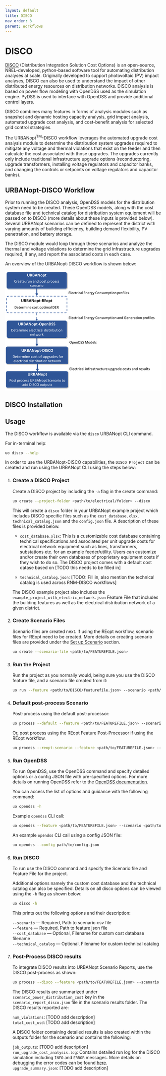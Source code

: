 ```yaml
---
layout: default
title: DISCO
nav_order: 3
parent: Workflows
---
```


# DISCO

[DISCO](https://github.com/NREL/disco) (Distribution Integration Solution Cost Options) is an open-source, NREL-developed,
python-based software tool for automating distribution analyses at scale. Originally developed to
support photovoltaic (PV) impact analyses, DISCO can also be used to understand the impact of other
distributed energy resources on distribution networks. DISCO analysis is based
on power flow modeling with OpenDSS used as the simulation engine. PyDSS is used to interface with
OpenDSS and provide additional control layers.

DISCO combines many features in forms of analysis modules such as snapshot and dynamic hosting
capacity analysis, grid impact analysis, automated upgrade cost analysis, and cost-benefit analysis
for selected grid control strategies.

The URBANopt<sup>TM</sup>-DISCO workflow leverages the automated upgrade cost analysis module to determine the distribution system upgrades required
to mitigate any voltage and thermal violations that exist on the feeder and then calculate the cost
associated with those upgrades. The upgrades currently only include traditional infrastructure upgrade
options (reconductoring, upgrade transformers, installing voltage regulators and capacitor banks,
and changing the controls or setpoints on voltage regulators and capacitor banks).

## URBANopt-DISCO Workflow

Prior to running the DISCO analysis, OpenDSS models for the distribution system need to be created. 
 These OpenDSS models, along with the cost database file and technical catalog for distribution
system equipment will be
passed on to DISCO (more details about these inputs is provided below). Several URBANopt scenarios can be defined to represent the district with varying
amounts of building efficiency, building demand flexibility, PV penetration, and battery storage.

The DISCO module would loop through these scenarios and analyze the thermal and voltage violations to
determine the grid infrastructure upgrades required, if any, and report the associated costs in each
case.

An overview of the URBANopt-DISCO workflow is shown below: 

![ditto-flowchart](../../doc_files/workflow-disco.png)

## DISCO Installation

## Usage

The DISCO workflow is available via the `disco` URBANopt CLI command.

For in-terminal help:
```bash
uo disco --help
```

In order to use the URBANopt-DISCO capabilities, the `DISCO Project` can be created and run using the
URBANopt CLI using the steps below: 


1. ### Create a DISCO Project

	Create a DISCO project by including the `-a` flag in the create command:

	```bash
	uo create --project-folder <path/to/electrical/folder> --disco
	```

	This will create a `disco` folder in your URBANopt example project which includes DISCO specific files such
as the `cost_database.xlsx`, `technical_catalog.json` and the `config.json` file. A description of
these files is provided below.

	- `cost_database.xlsx`: This is a customizable cost database containing technical specifications and
  associated per unit upgrade costs for electrical network equipment such as lines, transformers,
  substations etc. for an example feeder/utility. Users can customize and/or create their own
  databases of proprietary equipment costs if they wish to do so. The DISCO project comes with a
  default cost datase based on [TODO this needs to be filled in]

	- `technical_catalog.json`: [TODO: Fill in, also mention the technical catalog is used across
	RNM-DISCO workflows]

	The DISCO example
project also includes the `example_project_with_electric_network.json` Feature File that includes
the building features as well as the
electrical distribution network of a given district.


2. ### Create Scenario Files

	Scenario files are created next. If using the REopt workflow, scenario files for REopt need to be
created. More details on creating scenario files are provided under the [Set up
Scenario](../getting_started/getting_started.md) section.

	```bash
	uo create --scenario-file <path/to/FEATUREFILE.json>
	```

3. ### Run the Project

	Run the project as you normally would, being sure you use the DISCO feature file, and a scenario file created from it:
	
	```bash
	uo run --feature <path/to/DISCO/featurefile.json> --scenario <path/to/SCENARIOFILE.csv>
	```
	
4. ### Default post-process Scenario

	Post-process using the default post-processor:

	```bash
	uo process --default --feature <path/to/FEATUREFILE.json> --scenario <path/to/SCENARIOFILE.csv>
	```
	
	Or, post process using the REopt Feature Post-Processor if using
  the REopt workflow.

	```bash
	uo process --reopt-scenario --feature <path/to/FEATUREFILE.json> --scenario <path/to/SCENARIOFILE.csv>
	```

5. ### Run OpenDSS

	To run OpenDSS, use the OpenDSS command and specify detailed options or a config
JSON file with pre-specified options. For more details on running OpenDSS refer to
the [OpenDSS documentation](../opendss/opendss.md).


	You can access the list of options and guidance with the following command:

	```bash
	uo opendss -h
	```

	Example `opendss` CLI call:
	```bash
	uo opendss --feature <path/to/FEATUREFILE.json> --scenario <path/to/SCENARIOFILE.csv>
	```

	An example `opendss` CLI call using a config JSON file:
	```bash
	uo opendss --config path/to/config.json

6. ### Run DISCO
	To run use the DISCO command and specify the Scenario file and Feature File for the
project.

	Additional options namely the custom cost database and the technical catalog can also be specified. Details on all disco options can be viewed using the
`-h` flag as shown below: 

	```bash
	uo disco -h
	```

	This prints out the following options and their description:

	
	`--scenario` &mdash; Required, Path to scenario csv file\
	`--feature` &mdash; Required, Path to feature json file\
	`--cost_database` &mdash; Optional, Filename for custom cost database filename\
	`--technical_catalog` &mdash; Optional, Filename for custom technical catalog



7. ### Post-Process DISCO results

	To integrate DISCO results into URBANopt Scenario Reports, use the DISCO post-process as shown:

	```bash
	uo process --disco --feature <path/to/FEATUREFILE.json> --scenario <path/to/SCENARIOFILE.csv>
	```

	The DISCO results are summarized under `scenario_power_distribution_cost` key in the
	`scenario_report_disco.json` file in the scenario results folder. The DISCO results reported are: 

	`num_violations`: [TODO add description]\
	`total_cost_usd`: [TODO add description]

	
	

	A DISCO folder containing detailed results is also created within the outputs folder for
	the scenario and contains the following:

	 `job_outputs`: [TODO add description]\
	 `run_upgrade_cost_analysis.log`: Contains detailed run log for the DISCO simulation including
	 `INFO` and `ERROR` messages. More details on debugging the error codes can be found [here](https://nrel.github.io/disco/debugging-issues.html).\
	 `upgrade_summary.json`: [TODO add description]

